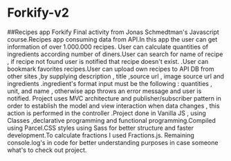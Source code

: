 # Forkify-v2
##Recipes app Forkify
Final activity from Jonas Schmedtman's Javascript course.Recipes app consuming data from API.In this app the user can get information of over 1.000.000 recipes.
User can calculate quantities of ingredients according number of diners.User can search for name of recipe , if recipe not found user is notified that recipe 
doesn't exist.
.User can bookmark favorites recipes.User can upload own 
recipes to API DB from other sites ,by supplying description , title ,source url , image source url and ingredients .ingredient's format input must be the following : quantities , unit, 
and name , otherwise app throws an error message and user is notified.
Project uses MVC architecture and publisher/subscriber pattern in order to establish the model and view interaction when data changes , this action is performed 
in the controller .Project done in Vanilla JS , using Classes ,declarative programming and functional programming.Compiled using Parcel.CSS styles using Sass for
better structure and faster development.To calculate fractions I used Fractions.js.
Remaining console.log's in code for better understanding purposes in case someone what's to check out project.

